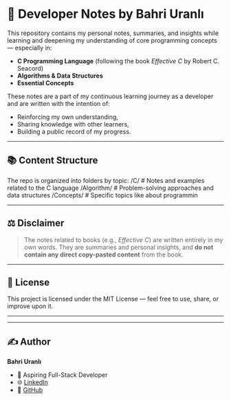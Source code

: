 # 🧠 Developer Notes by Bahri Uranlı

This repository contains my personal notes, summaries, and insights while learning and deepening my understanding of core programming concepts — especially in:

- **C Programming Language** (following the book *Effective C* by Robert C. Seacord)
- **Algorithms & Data Structures**
- **Essential Concepts**

These notes are a part of my continuous learning journey as a developer and are written with the intention of:
- Reinforcing my own understanding,
- Sharing knowledge with other learners,
- Building a public record of my progress.

---

## 📚 Content Structure

The repo is organized into folders by topic:
/C/ # Notes and examples related to the C language
/Algorithm/ # Problem-solving approaches and data structures
/Concepts/ # Specific topics like about programmin

---

## ⚖️ Disclaimer

> The notes related to books (e.g., *Effective C*) are written entirely in my own words. They are summaries and personal insights, and **do not contain any direct copy-pasted content** from the book.  

---

## 📌 License

This project is licensed under the MIT License — feel free to use, share, or improve upon it.

---

---

## ✍️ Author

**Bahri Uranlı**  
- 💼 Aspiring Full-Stack Developer  
- 🌐 [LinkedIn]([https://linkedin.com/in/...](https://www.linkedin.com/in/bahri-uranl%C4%B1-035318213/))  
- 🐙 [GitHub](https://github.com/Devxbu)  
